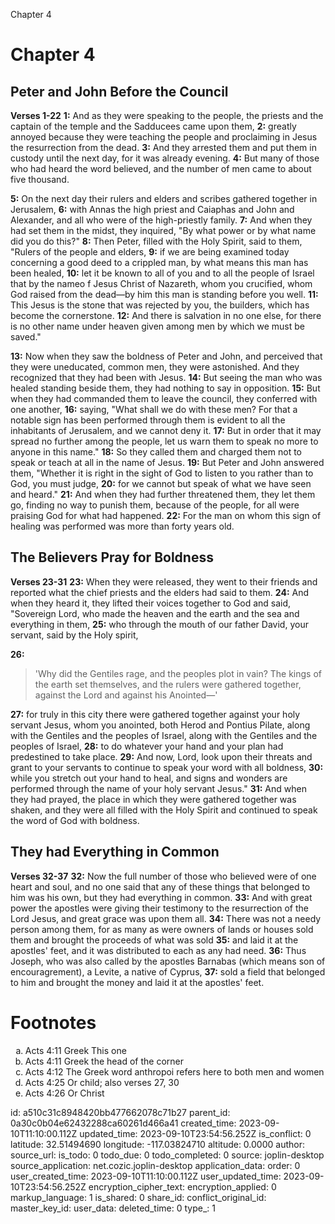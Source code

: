 Chapter 4

# Chapter 4
## Peter and John Before the Council
**Verses 1-22**
**1:** And as they were speaking to the people, the priests and the captain of the temple and the Sadducees came upon them,
**2:** greatly annoyed because they were teaching the people and proclaiming in Jesus the resurrection from the dead. 
**3:** And they arrested them and put them in custody until the next day, for it was already evening.
**4:** But many of those who had heard the word believed, and the number of men came to about five thousand.

**5:** On the next day their rulers and elders and scribes gathered together in Jerusalem,
**6:** with Annas the high priest and Caiaphas and John and Alexander, and all who were of the high-priestly family.
**7:** And when they had set them in the midst, they inquired, "By what power or by what name did you do this?"
**8:** Then Peter, filled with the Holy Spirit, said to them, "Rulers of the people and elders,
**9:** if we are being examined today concerning a good deed to a crippled man, by what means this man has been healed,
**10:** let it be known to all of you and to all the people of Israel that by the nameo f Jesus Christ of Nazareth, whom you crucified, whom God raised from the dead—by him this man is standing before you well.
**11:** This Jesus is the stone that was rejected by you, the builders, which has become the cornerstone.
**12:** And there is salvation in no one else, for there is no other name under heaven given among men by which we must be saved."

**13:** Now when they saw the boldness of Peter and John, and perceived that they were uneducated, common men, they were astonished. And they recognized that they had been with Jesus.
**14:** But seeing the man who was healed standing beside them, they had nothing to say in opposition.
**15:** But when they had commanded them to leave the council, they conferred with one another,
**16:** saying, "What shall we do with these men? For that a notable sign has been performed through them is evident to all the inhabitants of Jerusalem, and we cannot deny it.
**17:** But in order that it may spread no further among the people, let us warn them to speak no more to anyone in this name."
**18:** So they called them and charged them not to speak or teach at all in the name of Jesus.
**19:** But Peter and John answered them, "Whether it is right in the sight of God to listen to you rather than to God, you must judge,
**20:** for we cannot but speak of what we have seen and heard."
**21:** And when they had further threatened them, they let them go, finding no way to punish them, because of the people, for all were praising God for what had happened.
**22:** For the man on whom this sign of healing was performed was more than forty years old.

## The Believers Pray for Boldness
**Verses 23-31**
**23:** When they were released, they went to their friends and reported what the chief priests and the elders had said to them.
**24:** And when they heard it, they lifted their voices together to God and said, "Sovereign Lord, who made the heaven and the earth and the sea and everything in them,
**25:** who through the mouth of our father David, your servant, said by the Holy spirit,

**26:** 

> 'Why did the Gentiles rage,
> and the peoples plot in vain?
> The kings of the earth set themselves,
> and the rulers were gathered together,
> against the Lord and against his Anointed—'

**27:** for truly in this city there were gathered together against your holy servant Jesus, whom you anointed, both Herod and Pontius Pilate, along with the Gentiles and the peoples of Israel, along with the Gentiles and the peoples of Israel,
**28:** to do whatever your hand and your plan had predestined to take place.
**29:** And now, Lord, look upon their threats and grant to your servants to continue to speak your word with all boldness,
**30:** while you stretch out your hand to heal, and signs and wonders are performed through the name of your holy servant Jesus."
**31:** And when they had prayed, the place in which they were gathered together was shaken, and they were all filled with the Holy Spirit and continued to speak the word of God with boldness.

## They had Everything in Common
**Verses 32-37**
**32:** Now the full number of those who believed were of one heart and soul, and no one said that any of these things that belonged to him was his own, but they had everything in common.
**33:** And with great power the apostles were giving their testimony to the resurrection of the Lord Jesus, and great grace was upon them all.
**34:** There was not a needy person among them, for as many as were owners of lands or houses sold them and brought the proceeds of what was sold
**35:** and laid it at the apostles' feet, and it was distributed to each as any had need.
**36:** Thus Joseph, who was also called by the apostles Barnabas (which means son of encouragrement), a Levite, a native of Cyprus,
**37:** sold a field that belonged to him and brought the money and laid it at the apostles' feet.

# Footnotes
<ol type='a'>
	<li>Acts 4:11 Greek This one</li>
	<li>Acts 4:11 Greek the head of the corner</li>
	<li>Acts 4:12 The Greek word anthropoi refers here to both men and women</li>
	<li>Acts 4:25 Or child; also verses 27, 30</li>
	<li>Acts 4:26 Or Christ</li>
</ol>


id: a510c31c8948420bb477662078c71b27
parent_id: 0a30c0b04e62432288ca60261d466a41
created_time: 2023-09-10T11:10:00.112Z
updated_time: 2023-09-10T23:54:56.252Z
is_conflict: 0
latitude: 32.51494690
longitude: -117.03824710
altitude: 0.0000
author: 
source_url: 
is_todo: 0
todo_due: 0
todo_completed: 0
source: joplin-desktop
source_application: net.cozic.joplin-desktop
application_data: 
order: 0
user_created_time: 2023-09-10T11:10:00.112Z
user_updated_time: 2023-09-10T23:54:56.252Z
encryption_cipher_text: 
encryption_applied: 0
markup_language: 1
is_shared: 0
share_id: 
conflict_original_id: 
master_key_id: 
user_data: 
deleted_time: 0
type_: 1